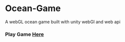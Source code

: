 # Ocean-Game
A webGL ocean game built with unity webGl and web api

### Play Game [Here](https://blinks32.github.io/Ocean-Game/)

